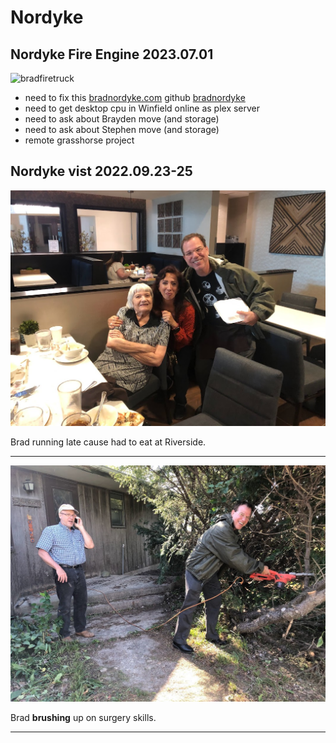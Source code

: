 # Nordyke

## Nordyke Fire Engine 2023.07.01
![bradfiretruck](./images/bradfiretruck.jpeg)

- need to fix this [bradnordyke.com](https://bradnordyke.com/) github [bradnordyke](https://github.com/bradnordyke/bradnordyke#readme)
- need to get desktop cpu in Winfield online as plex server
- need to ask about Brayden move (and storage)
- need to ask about Stephen move (and storage)
- remote grasshorse project

## Nordyke vist 2022.09.23-25

![atCasino](./images/NordykeVisit_IMG_2321.jpeg)

Brad running late cause had to eat at Riverside.

---

![BradAtWork](./images/BradWork_IMG_2318.jpeg)

Brad __brushing__ up on surgery skills.

---
